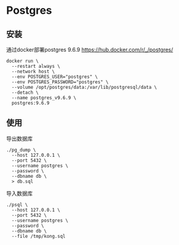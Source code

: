 # Postgres

## 安装

通过docker部署postgres 9.6.9
https://hub.docker.com/r/_/postgres/

```shell
docker run \
  --restart always \
  --network host \
  --env POSTGRES_USER="postgres" \
  --env POSTGRES_PASSWORD="postgres" \
  --volume /opt/postgres/data:/var/lib/postgresql/data \
  --detach \
  --name postgres_v9.6.9 \
  postgres:9.6.9
```

## 使用

导出数据库

```shell
./pg_dump \
  --host 127.0.0.1 \
  --port 5432 \
  --username postgres \
  --password \
  --dbname db \
  > db.sql
```

导入数据库

```shell
./psql \
  --host 127.0.0.1 \
  --port 5432 \
  --username postgres \
  --password \
  --dbname db \
  --file /tmp/kong.sql
```

